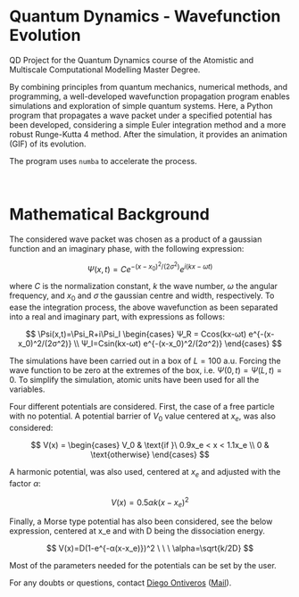 # Quantum Dynamics - Wavefunction Evolution

QD Project for the Quantum Dynamics course of the Atomistic and Multiscale Computational Modelling Master Degree.

By combining principles from quantum mechanics, numerical methods, and programming, a well-developed wavefunction propagation program enables simulations and exploration of simple quantum systems. Here, a Python program that propagates a wave packet under a specified potential has been developed, considering a simple Euler integration method and a more robust Runge-Kutta 4 method. After the simulation, it provides an animation (GIF) of its evolution.

The program uses `numba` to accelerate the process.

<br>

# Mathematical Background

The considered wave packet was chosen as a product of a gaussian function and an imaginary phase, with the following expression:


$$ \Psi(x,t) = Ce^{-(x-x_0)^2/(2σ^2)} e^{i(kx-ωt)} $$

where $C$ is the normalization constant, $k$ the wave number, $\omega$ the angular frequency, and $x_0$ and $\sigma$ the gaussian centre and width, respectively. To ease the integration process, the above wavefunction as been separated into a real and imaginary part, with expressions as follows:

$$
\Psi(x,t)=\Psi_R+i\Psi_I \begin{cases}
    Ψ_R = Ccos(kx-ωt) e^{-(x-x_0)^2/(2σ^2)} \\
    Ψ_I=Csin(kx-ωt) e^{-(x-x_0)^2/(2σ^2)}
\end{cases}
$$

The simulations have been carried out in a box of $L=100$ a.u. Forcing the wave function to be zero at the extremes of the box, i.e. $Ψ(0,t)=Ψ(L,t)=0$. To simplify the simulation, atomic units have been used for all the variables.

Four different potentials are considered. First, the case of a free particle with no potential. A potential barrier of $V_0$ value centered at $x_e$, was also considered:

$$
V(x) = \begin{cases}
   V_0 & \text{if }\ 0.9x_e < x < 1.1x_e \\
    0  & \text{otherwise}
\end{cases}
$$


A harmonic potential, was also used, centered at $x_e$ and adjusted with the factor $\alpha$:

$$ V(x) = 0.5\alpha k(x-x_e)^2 $$

Finally, a Morse type potential has also been considered, see the below expression, centered at x_e and with D being the dissociation energy.

$$ V(x)=D(1-e^{-α(x-x_e)})^2  \ \ \   \alpha=\sqrt{k/2D} $$

Most of the parameters needed for the potentials can be set by the user.


For any doubts or questions, contact [Diego Ontiveros](https://github.com/diegonti) ([Mail](mailto:diegonti.doc@gmail.com)).
